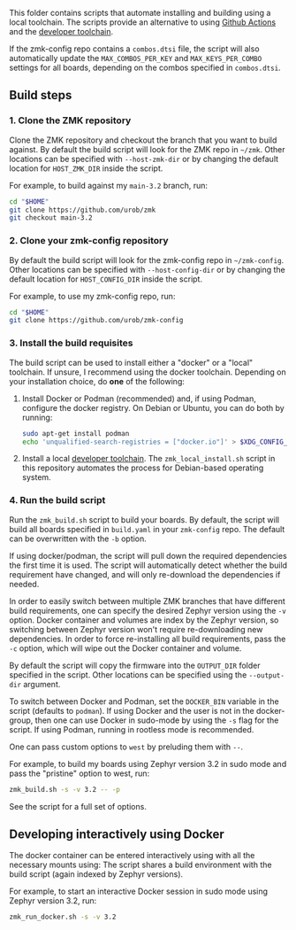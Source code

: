 This folder contains scripts that automate installing and building using a
local toolchain. The scripts provide an alternative to using [Github
Actions](https://zmk.dev/docs/user-setup#installing-the-firmware) and the
[developer toolchain](https://zmk.dev/docs/development/setup).

If the zmk-config repo contains a `combos.dtsi` file, the script will also automatically
update the `MAX_COMBOS_PER_KEY` and `MAX_KEYS_PER_COMBO` settings for all boards,
depending on the combos specified in `combos.dtsi`.

## Build steps

### 1. Clone the ZMK repository

Clone the ZMK repository and checkout the branch that you want to build
against. By default the build script will look for the ZMK repo in `~/zmk`.
Other locations can be specified with `--host-zmk-dir` or by changing the
default location for `HOST_ZMK_DIR` inside the script.

For example, to build against my `main-3.2` branch, run:
```bash
cd "$HOME"
git clone https://github.com/urob/zmk
git checkout main-3.2
```

### 2. Clone your zmk-config repository

By default the build script will look for the zmk-config repo in
`~/zmk-config`. Other locations can be specified with `--host-config-dir` or by
changing the default location for `HOST_CONFIG_DIR` inside the script.

For example, to use my zmk-config repo, run:
```bash
cd "$HOME"
git clone https://github.com/urob/zmk-config
```

### 3. Install the build requisites

The build script can be used to install either a "docker" or a "local"
toolchain. If unsure, I recommend using the docker toolchain. Depending on your
installation choice, do **one** of the following:

1. Install Docker or Podman (recommended) and, if using Podman, configure the docker
   registry. On Debian or Ubuntu, you can do both by running:
   ```bash
   sudo apt-get install podman
   echo 'unqualified-search-registries = ["docker.io"]' > $XDG_CONFIG_HOME/containers/registries.conf
   ```
2. Install a local [developer
   toolchain](https://zmk.dev/docs/development/setup). The
   `zmk_local_install.sh` script in this repository automates the process for
   Debian-based operating system.

### 4. Run the build script

Run the `zmk_build.sh` script to build your boards. By default, the script will
build all boards specified in `build.yaml` in your `zmk-config` repo. The default can be
overwritten with the `-b` option.

If using docker/podman, the script will pull down the required dependencies the first
time it is used. The script will automatically detect whether the build
requirement have changed, and will only re-download the dependencies if needed.

In order to easily switch between multiple ZMK branches that have different
build requirements, one can specify the desired Zephyr version using the `-v`
option. Docker container and volumes are index by the Zephyr version, so
switching between Zephyr version won't require re-downloading new dependencies.
In order to force re-installing all build requirements, pass the `-c` option, which will
wipe out the Docker container and volume.

By default the script will copy the firmware into the `OUTPUT_DIR` folder
specified in the script. Other locations can be specified using the
`--output-dir` argument.

To switch between Docker and Podman, set the `DOCKER_BIN` variable in the
script (defaults to `podman`). If using Docker and the user is not in the
docker-group, then one can use Docker in sudo-mode by using the `-s` flag for
the script. If using Podman, running in rootless mode is recommended.

One can pass custom options to `west` by preluding them with `--`.

For example, to build my boards using Zephyr version 3.2 in sudo mode and pass
the "pristine" option to west, run:
```bash
zmk_build.sh -s -v 3.2 -- -p
```

See the script for a full set of options.

## Developing interactively using Docker

The docker container can be entered interactively using with all the necessary
mounts using: The script shares a build environment with the build script
(again indexed by Zephyr versions).

For example, to start an interactive Docker session in sudo mode using Zephyr
version 3.2, run:
```bash
zmk_run_docker.sh -s -v 3.2
```